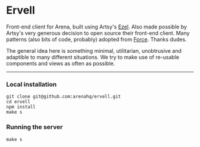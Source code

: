 # Ervell

Front-end client for Arena, built using Artsy's [Ezel](https://github.com/artsy/ezel). Also made possible by Artsy's very generous decision to open source their front-end client. Many patterns (also bits of code, probably) adopted from [Force](https://github.com/artsy/force-public). Thanks dudes.

The general idea here is something minimal, utilitarian, unobtrusive and adaptible to many different situations. We try to make use of re-usable components and views as often as possible.

* * *

### Local installation
	git clone git@github.com:arenahq/ervell.git
	cd ervell
	npm install
	make s

### Running the server
	make s